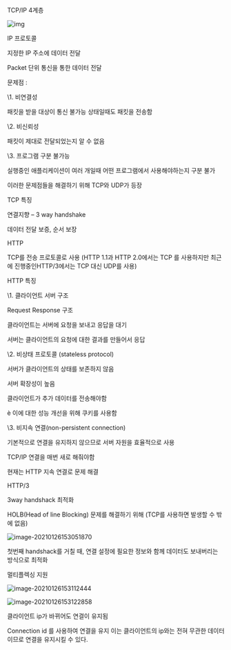 TCP/IP 4계층

 



![img](https://blog.kakaocdn.net/dn/cv37i5/btqURuFCNST/HkY7Q4Qkj1qScH0Fn9ksVk/img.png)



 

IP 프로토콜

 

지정한 IP 주소에 데이터 전달

Packet 단위 통신을 통한 데이터 전달

 

문제점 :

\1. 비연결성

패킷을 받을 대상이 통신 불가능 상태일때도 패킷을 전송함

\2. 비신뢰성

패킷이 제대로 전달되었는지 알 수 없음

\3. 프로그램 구분 불가능

실행중인 애플리케이션이 여러 개일때 어떤 프로그램에서 사용해야하는지 구분 불가

 

이러한 문제점들을 해결하기 위해 TCP와 UDP가 등장

TCP 특징

 

연결지향 – 3 way handshake

데이터 전달 보증, 순서 보장

 

HTTP

 

TCP를 전송 프로토콜로 사용 (HTTP 1.1과 HTTP 2.0에서는 TCP 를 사용하지만 최근에 진행중인HTTP/3에서는 TCP 대신 UDP를 사용)

 

HTTP 특징

 

\1. 클라이언트 서버 구조

Request Response 구조

클라이언트는 서버에 요청을 보내고 응답을 대기

서버는 클라이언트의 요청에 대한 결과를 만들어서 응답

 

\2. 비상태 프로토콜 (stateless protocol)

서버가 클라이언트의 상태를 보존하지 않음

서버 확장성이 높음

클라이언트가 추가 데이터를 전송해야함

è 이에 대한 성능 개선을 위해 쿠키를 사용함

 

\3. 비지속 연결(non-persistent connection)

기본적으로 연결을 유지하지 않으므로 서버 자원을 효율적으로 사용

TCP/IP 연결을 매번 새로 해줘야함

현재는 HTTP 지속 연결로 문제 해결

 

HTTP/3

 

3way handshack 최적화

HOLB(Head of line Blocking) 문제를 해결하기 위해 (TCP를 사용하면 발생할 수 밖에 없음)

![image-20210126153051870](C:\Users\junse\Desktop\image-20210126153051870.png)





 

 

 

첫번째 handshack를 거칠 때, 연결 설정에 필요한 정보와 함께 데이터도 보내버리는 방식으로 최적화

 

멀티플렉싱 지원

![image-20210126153112444](C:\Users\junse\Desktop\image-20210126153112444.png)

![image-20210126153122858](C:\Users\junse\Desktop\image-20210126153122858.png)

클라이언트 ip가 바뀌어도 연결이 유지됨

 

Connection id 를 사용하여 연결을 유지 이는 클라이언트의 ip와는 전혀 무관한 데이터이므로 연결을 유지시킬 수 있다.
